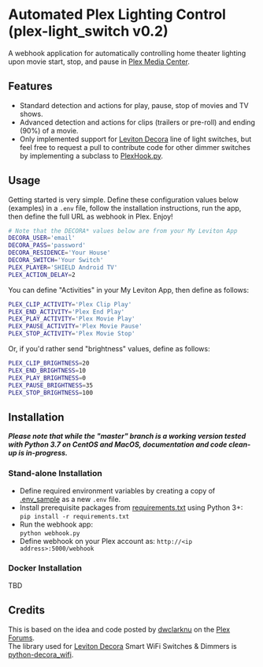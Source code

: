 # Automated Plex Lighting Control (plex-light_switch v0.2)
A webhook application for automatically controlling home theater lighting upon movie start, stop, 
and pause in [Plex Media Center](http://plex.tv).  

## Features
- Standard detection and actions for play, pause, stop of movies and TV shows.
- Advanced detection and actions for clips (trailers or pre-roll) and ending (90%) of a movie.
- Only implemented support for [Leviton Decora](http://www.leviton.com/en/products/lighting-controls/decora-smart-with-wifi) 
line of light switches, but feel free to request a pull to contribute code for other dimmer switches by implementing
a subclass to [PlexHook.py](plex/PlexHook.py).

## Usage
Getting started is very simple. Define these configuration values below (examples) in a `.env` file, follow the 
installation instructions, run the app, then define the full URL as webhook in Plex. Enjoy!
```bash
# Note that the DECORA* values below are from your My Leviton App
DECORA_USER='email'
DECORA_PASS='password'
DECORA_RESIDENCE='Your House'
DECORA_SWITCH='Your Switch'
PLEX_PLAYER='SHIELD Android TV'
PLEX_ACTION_DELAY=2
```
You can define "Activities" in your My Leviton App, then define as follows:
```bash
PLEX_CLIP_ACTIVITY='Plex Clip Play'
PLEX_END_ACTIVITY='Plex End Play'
PLEX_PLAY_ACTIVITY='Plex Movie Play'
PLEX_PAUSE_ACTIVITY='Plex Movie Pause'
PLEX_STOP_ACTIVITY='Plex Movie Stop'
```
Or, if you'd rather send "brightness" values, define as follows:
```bash
PLEX_CLIP_BRIGHTNESS=20
PLEX_END_BRIGHTNESS=10
PLEX_PLAY_BRIGHTNESS=0
PLEX_PAUSE_BRIGHTNESS=35
PLEX_STOP_BRIGHTNESS=100
```

## Installation

***Please note that while the "master" branch is a working version tested with Python 3.7 on CentOS and MacOS, 
documentation and code clean-up is in-progress.***

### Stand-alone Installation

* Define required environment variables by creating a copy of [.env_sample](.env_sample) as a new `.env` file.
* Install prerequisite packages from [requirements.txt](requirements.txt) using Python 3+:  
`pip install -r requirements.txt`
* Run the webhook app:  
`python webhook.py`
* Define webhook on your Plex account as: `http://<ip address>:5000/webhook`

### Docker Installation
TBD

## Credits

This is based on the idea and code posted by [dwclarknu](https://forums.plex.tv/t/rel-control-leviton-lights/275873) 
on the [Plex Forums](https://forums.plex.tv).  
The library used for [Leviton Decora](http://www.leviton.com/en/products/lighting-controls/decora-smart-with-wifi) 
Smart WiFi Switches &amp; Dimmers is [python-decora_wifi](https://github.com/tlyakhov/python-decora_wifi).
